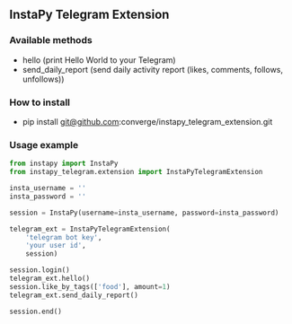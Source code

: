 InstaPy Telegram Extension
--
### Available methods

- hello (print Hello World to your Telegram)
- send_daily_report
  (send daily activity report (likes, comments, follows, unfollows))

### How to install

- pip install git@github.com:converge/instapy_telegram_extension.git

### Usage example

```python
from instapy import InstaPy
from instapy_telegram.extension import InstaPyTelegramExtension

insta_username = ''
insta_password = ''

session = InstaPy(username=insta_username, password=insta_password)

telegram_ext = InstaPyTelegramExtension(
    'telegram bot key',
    'your user id',
    session)

session.login()
telegram_ext.hello()
session.like_by_tags(['food'], amount=1)
telegram_ext.send_daily_report()

session.end()
```
